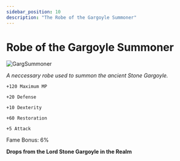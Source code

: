 ```yaml
---
sidebar_position: 10
description: "The Robe of the Gargoyle Summoner"
---
```


# Robe of the Gargoyle Summoner

![GargSummoner](https://vwiki.valorserver.com/api/item/picture/robe%20of%20the%20gargoyle%20summoner)

<i>A neccessary robe used to summon the ancient Stone Gargoyle.</i>

    +120 Maximum MP
    
    +20 Defense
    
    +10 Dexterity
    
    +60 Restoration
    
    +5 Attack
    
Fame Bonus: 6%

**Drops from the Lord Stone Gargoyle in the Realm**
